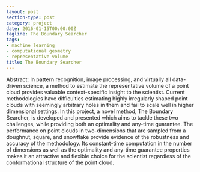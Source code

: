 ```yaml
---
layout: post
section-type: post
category: project
date: 2016-01-15T00:00:00Z
tagline: The Boundary Searcher 
tags:
- machine learning
- computational geometry 
- representative volume 
title: The Boundary Searcher
---
```


Abstract:
In pattern recognition, image processing, and virtually all data-driven science, a method to estimate the representative volume of a point cloud provides valuable context-specific insight to the scientist. Current methodologies have difficulties estimating highly irregularly shaped point clouds with seemingly arbitrary holes in them and fail to scale well in higher dimensional settings. In this project, a novel method, The Boundary Searcher, is developed and presented which aims to tackle these two challenges, while providing both an optimality and any-time guarantee. The performance on point clouds in two-dimensions that are sampled from a doughnut, square, and snowflake provide evidence of the robustness and accuracy of the methodology. Its constant-time computation in the number of dimensions as well as the optimality and any-time guarantee properties makes it an attractive and flexible choice for the scientist regardless of the conformational structure of the point cloud.


